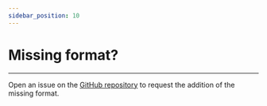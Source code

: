 ```yaml
---
sidebar_position: 10
---
```

# Missing format?

---

Open an issue on the [GitHub repository](https://github.com/germainlefebvre4/cvwonder/issues/new?template=feature_request.md) to request the addition of the missing format.
